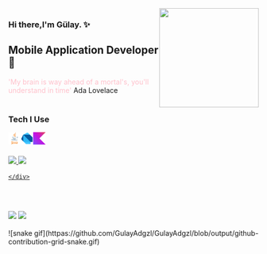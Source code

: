 <img src ="https://media.giphy.com/media/VbnUQpnihPSIgIXuZv/giphy.gif" align="right" width="200" height="200">


### Hi there,I'm Gülay. :sparkles:

## Mobile Application Developer 🫶

<font color="pink">'My brain is way ahead of a mortal's, you'll understand in time'</font>
Ada Lovelace
<br></br>
### Tech I Use
<div>
  <img align ="left" src="https://raw.githubusercontent.com/github/explore/5b3600551e122a3277c2c5368af2ad5725ffa9a1/topics/java/java.png" width="25" height="25">  
  <img align ="left" src="https://raw.githubusercontent.com/github/explore/5b3600551e122a3277c2c5368af2ad5725ffa9a1/topics/dart/dart.png" width="25" height="25">
   <img align ="left" src="https://raw.githubusercontent.com/github/explore/5b3600551e122a3277c2c5368af2ad5725ffa9a1/topics/kotlin/kotlin.png" width="25" height="25"
     <img align ="right" src="https://cdn.discordapp.com/attachments/795358919417397249/825430589581688872/hi.gif">



<br></br>
<div>
  <a href="https://beacons.ai/GulayAdgzl">
    <img height="180cm" src="https://github-readme-stats.vercel.app/api?username=GulayAdgzl&show_icons=true&theme=dracula&include_all-commits=true&count_private=true"/>
    <img height="180cm" src="https://github-readme-stats.vercel.app/api/top-langs/?username=GulayAdgzl&layout=compact&langs_count=16&theme=darcula"/>
  
    </div>
  <br></br>

<div>  
  <a href = "mailto:glyadgzl@hotmail.com"><img src="https://img.shields.io/badge/-Gmail-%23333?style=for-the-badge&logo=gmail&logoColor=white" target="_blank"></a>
  <a href="https://www.linkedin.com/in/g%C3%BClay-ad%C4%B1g%C3%BCzel/" target="_blank"><img src="https://img.shields.io/badge/-LinkedIn-%230077B5?style=for-the-badge&logo=linkedin&logoColor=white" target="_blank"></a> 
  
  
</div>



<br/>
<div>
![snake gif](httpas://github.com/GulayAdgzl/GulayAdgzl/blob/output/github-contribution-grid-snake.gif)
</div>
